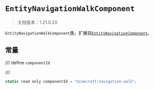 # `EntityNavigationWalkComponent`

> 文档版本：1.21.0.20

`EntityNavigationWalkComponent`类，扩展自[`EntityNavigationComponent`](./entitynavigationcomponent.md)。

## 常量

/// define
`componentId`


///

```js
static read-only componentId = "minecraft:navigation.walk";
```

